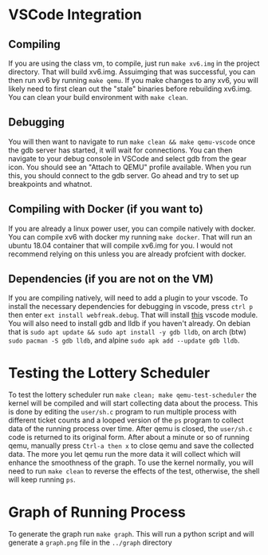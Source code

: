 # VSCode Integration

## Compiling
If you are using the class vm, to compile, just run `make xv6.img` in the project directory. That will build xv6.img. Assuimging that was successful, you can then run xv6 by running `make qemu`. If you make changes to any xv6, you will likely need to first clean out the "stale" binaries before rebuilding xv6.img. You can clean your build environment with `make clean`.

## Debugging 
You will then want to navigate to
run `make clean && make qemu-vscode` once the gdb server has started, it will wait for connections. You can then 
navigate to your debug console in VSCode and select gdb from the gear icon. You should see an "Attach to QEMU" profile 
available. When you run this, you should connect to the gdb server. Go ahead and try to set up breakpoints and whatnot. 

## Compiling with Docker (if you want to)
If you are already a linux power user, you can compile natively with docker. You can compile xv6 with docker my running `make docker`. That will run an ubuntu 18.04 container that will compile xv6.img for you. I would not recommend relying on this unless you are already profcient with docker.

## Dependencies (if you are not on the VM)
If you are compiling natively, will need to add a plugin to your vscode. To install the necessary dependencies for debugging in vscode, press `ctrl p` then enter `ext install webfreak.debug`. 
That will install [this](https://github.com/WebFreak001/code-debug) vscode module. You will also need to install
gdb and lldb if you haven't already. On debian that is `sudo apt update && sudo apt install -y gdb lldb`, on arch 
(btw) `sudo pacman -S gdb lldb`, and alpine `sudo apk add --update gdb lldb`.

# Testing the Lottery Scheduler
To test the lottery scheduler run `make clean; make qemu-test-scheduler` the kernel will be compiled and will start collecting data about the process. This is done by editing the `user/sh.c` program to run multiple process with different ticket counts and a looped version of the `ps` program to collect data of the running process over time. After qemu is closed, the `user/sh.c` code is returned to its original form.
After about a minute or so of running qemu, manually press `Ctrl-a then x` to close qemu and save the collected data. The more you let qemu run the more data it will collect which will enhance the smoothness of the graph. To use the kernel normally, you will need to run `make clean` to reverse the effects of the test, otherwise, the shell will keep running `ps`.

# Graph of Running Process
To generate the graph run `make graph`. This will run a python script and will generate a `graph.png` file in the `../graph` directory

